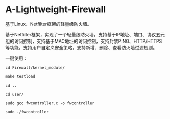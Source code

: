 # A-Lightweight-Firewall

基于Linux、Netfilter框架的轻量级防火墙。

基于Netfilter框架，实现了一个轻量级防火墙，支持基于IP地址、端口、协议五元组的访问控制，支持基于MAC地址的访问控制，支持封禁PING、HTTP/HTTPS等功能，支持用户自定义安全策略，支持新增、删除、查看防火墙过滤规则。

一键使用：
  
    cd Firewall/kernel_module/
  
    make testload
  
    cd ..
  
    cd user/
  
    sudo gcc fwcontroller.c -o fwcontroller
  
    sudo ./fwcontroller
